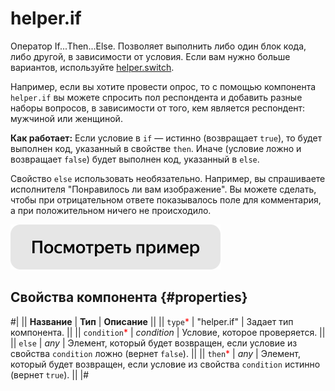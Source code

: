 # helper.if

Оператор If...Then...Else. Позволяет выполнить либо один блок кода, либо другой, в зависимости от условия. Если вам нужно больше вариантов, используйте [helper.switch](helper.switch.md).

Например, если вы хотите провести опрос, то с помощью компонента `helper.if` вы можете спросить пол респондента и добавить разные наборы вопросов, в зависимости от того, кем является респондент: мужчиной или женщиной.

**Как работает:**
Если условие в `if` — истинно (возвращает `true`), то будет выполнен код, указанный в свойстве `then`. Иначе (условие ложно и возвращает `false`) будет выполнен код, указанный в `else`.

Свойство `else` использовать необязательно. Например, вы спрашиваете исполнителя "Понравилось ли вам изображение". Вы можете сделать, чтобы при отрицательном ответе показывалось поле для комментария, а при положительном ничего не происходило.

[![](../_images/buttons/view-example.svg)](https://clck.ru/QE4PG)

## Свойства компонента {#properties}

#|
|| **Название** | **Тип** | **Описание** ||
|| `type`<span style="color: red">\*</span> | "helper.if" | Задает тип компонента. ||
|| `condition`<span style="color: red">\*</span> | _condition_ | Условие, которое проверяется. ||
|| `else` | _any_ | Элемент, который будет возвращен, если условие из свойства `condition` ложно (вернет `false`). ||
|| `then`<span style="color: red">\*</span> | _any_ | Элемент, который будет возвращен, если условие из свойства `condition` истинно (вернет `true`). ||
|#
